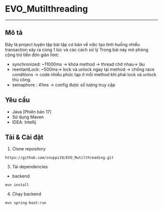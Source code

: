 # EVO_Mutilthreading
---
## Mô tả 
Đây là project luyện tập bài tập cơ bản về việc tạo tình huống nhiều transaction xảy ra cùng 1 lúc và các cách xử lý
Trong bài này mô phỏng cộng trừ tiền đơn giản 
hint:
   * synchronized: ~11000ms -> khóa method -> thread chờ nhau-> lâu
   * reentantLock: ~500ms-> lock và unlock ngay tại method -> chống race conditions -> code nhiều phức tạp ở mỗi method khi phải lock và unlock thủ công.
   * semaphore : 41ms -> config được số lượng truy cập 
  
## Yêu cầu 
* Java [Phiên bản 17]
* Sử dụng Maven
* IDEA: Intellij
## Tải & Cài đặt 
1. Clone repository
```
https://github.com/snuppi19/EVO_Mutilthreading.git
```
3. Tải dependencies
 * backend
```
mvn install
```
4. Chạy backend
```
mvn spring-boot:run
```
